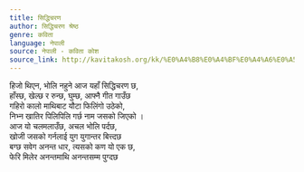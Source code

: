 ```yaml
---
title: सिद्धिचरण
author: सिद्धिचरण श्रेष्ठ
genre: कविता
language: नेपाली
source: नेपाली - कविता कोश
source_link: http://kavitakosh.org/kk/%E0%A4%B8%E0%A4%BF%E0%A4%A6%E0%A5%8D%E0%A4%A7%E0%A4%BF%E0%A4%9A%E0%A4%B0%E0%A4%A3_%E0%A4%B6%E0%A5%8D%E0%A4%B0%E0%A5%87%E0%A4%B7%E0%A5%8D%E0%A4%A0
---
```


हिजो थिएन, भोलि नहुने आज यहाँ सिद्धिचरण छ,  
हाँस्छ, खेल्छ र रुन्छ, घुम्छ, आफ्नै गीत गाउँछ  
गहिरो कालो माथिबाट यौटा फिलिंगो उठेको,  
निभ्न खातिर पिलिपिलि गर्छ नाम जसको जिएको ।  
आज यो चलमलाउँछ, अचल भोलि पर्दछ,  
‍खोजी जसको गर्नलाई युग युगान्तर बित्त्दछ  
बग्छ सवेग अनन्त धार, त्यसको कण यो एक छ,  
फेरि मिलेर अनन्तमाथि अनन्तसम्म पुग्दछ
